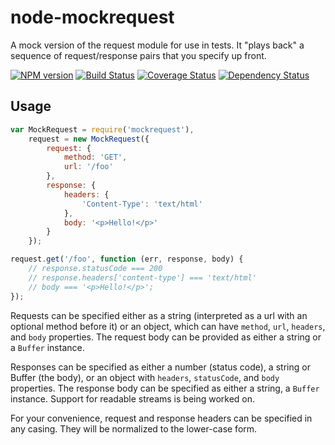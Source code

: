 node-mockrequest
================

A mock version of the request module for use in tests. It "plays back" a sequence of request/response pairs that you specify up front.

[![NPM version](https://badge.fury.io/js/mockrequest.png)](http://badge.fury.io/js/mockrequest)
[![Build Status](https://travis-ci.org/One-com/mockrequest.png)](https://travis-ci.org/One-com/mockrequest)
[![Coverage Status](https://coveralls.io/repos/One-com/mockrequest/badge.png)](https://coveralls.io/r/One-com/mockrequest)
[![Dependency Status](https://david-dm.org/One-com/mockrequest.png)](https://david-dm.org/One-com/mockrequest)

Usage
-----

```javascript
var MockRequest = require('mockrequest'),
    request = new MockRequest({
        request: {
            method: 'GET',
            url: '/foo'
        },
        response: {
            headers: {
                'Content-Type': 'text/html'
            },
            body: '<p>Hello!</p>'
        }
    });

request.get('/foo', function (err, response, body) {
    // response.statusCode === 200
    // response.headers['content-type'] === 'text/html'
    // body === '<p>Hello!</p>';
});
```

Requests can be specified either as a string (interpreted as a url with an
optional method before it) or an object, which can have `method`, `url`,
`headers`, and `body` properties. The request body can be provided as either a
string or a `Buffer` instance.

Responses can be specified as either a number (status code), a string or
Buffer (the body), or an object with `headers`, `statusCode`, and `body`
properties. The response body can be specified as either a string, a `Buffer`
instance. Support for readable streams is being worked on.

For your convenience, request and response headers can be specified in any
casing. They will be normalized to the lower-case form.
